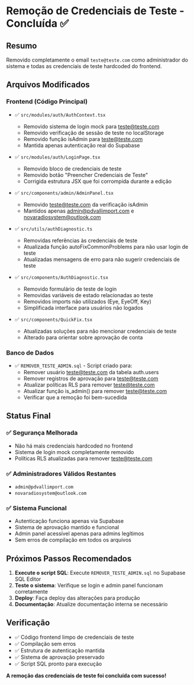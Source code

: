 # Remoção de Credenciais de Teste - Concluída ✅

## Resumo
Removido completamente o email `teste@teste.com` como administrador do sistema e todas as credenciais de teste hardcoded do frontend.

## Arquivos Modificados

### Frontend (Código Principal)
- ✅ `src/modules/auth/AuthContext.tsx`
  - Removido sistema de login mock para teste@teste.com
  - Removido verificação de sessão de teste no localStorage
  - Removido função isAdmin para teste@teste.com
  - Mantida apenas autenticação real do Supabase

- ✅ `src/modules/auth/LoginPage.tsx`
  - Removido bloco de credenciais de teste
  - Removido botão "Preencher Credenciais de Teste"
  - Corrigida estrutura JSX que foi corrompida durante a edição

- ✅ `src/components/admin/AdminPanel.tsx`
  - Removido teste@teste.com da verificação isAdmin
  - Mantidos apenas admin@pdvallimport.com e novaradiosystem@outlook.com

- ✅ `src/utils/authDiagnostic.ts`
  - Removidas referências às credenciais de teste
  - Atualizada função autoFixCommonProblems para não usar login de teste
  - Atualizadas mensagens de erro para não sugerir credenciais de teste

- ✅ `src/components/AuthDiagnostic.tsx`
  - Removido formulário de teste de login
  - Removidas variáveis de estado relacionadas ao teste
  - Removidos imports não utilizados (Eye, EyeOff, Key)
  - Simplificada interface para usuários não logados

- ✅ `src/components/QuickFix.tsx`
  - Atualizadas soluções para não mencionar credenciais de teste
  - Alterado para orientar sobre aprovação de conta

### Banco de Dados
- ✅ `REMOVER_TESTE_ADMIN.sql` - Script criado para:
  - Remover usuário teste@teste.com da tabela auth.users
  - Remover registros de aprovação para teste@teste.com  
  - Atualizar políticas RLS para remover teste@teste.com
  - Atualizar função is_admin() para remover teste@teste.com
  - Verificar que a remoção foi bem-sucedida

## Status Final

### ✅ Segurança Melhorada
- Não há mais credenciais hardcoded no frontend
- Sistema de login mock completamente removido
- Políticas RLS atualizadas para remover teste@teste.com

### ✅ Administradores Válidos Restantes
- `admin@pdvallimport.com`
- `novaradiosystem@outlook.com`

### ✅ Sistema Funcional
- Autenticação funciona apenas via Supabase
- Sistema de aprovação mantido e funcional
- Admin panel acessível apenas para admins legítimos
- Sem erros de compilação em todos os arquivos

## Próximos Passos Recomendados

1. **Execute o script SQL**: Execute `REMOVER_TESTE_ADMIN.sql` no Supabase SQL Editor
2. **Teste o sistema**: Verifique se login e admin panel funcionam corretamente
3. **Deploy**: Faça deploy das alterações para produção
4. **Documentação**: Atualize documentação interna se necessário

## Verificação
- ✅ Código frontend limpo de credenciais de teste
- ✅ Compilação sem erros
- ✅ Estrutura de autenticação mantida
- ✅ Sistema de aprovação preservado
- ✅ Script SQL pronto para execução

**A remoção das credenciais de teste foi concluída com sucesso!**
